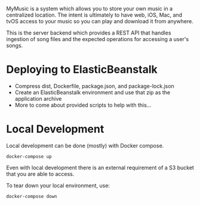 MyMusic is a system which allows you to store your own music in a centralized location. The intent is ultimately to have web, iOS, Mac, and tvOS access to your music so you can play and download it from anywhere.

This is the server backend which provides a REST API that handles ingestion of song files and the expected operations for accessing a user's songs.

# Deploying to ElasticBeanstalk

* Compress dist, Dockerfile, package.json, and package-lock.json
* Create an ElasticBeanstalk environment and use that zip as the application archive
* More to come about provided scripts to help with this...


# Local Development

Local development can be done (mostly) with Docker compose.

    docker-compose up

Even with local development there is an external requirement of a S3 bucket that you are able to access.

To tear down your local environment, use:

    docker-compose down

